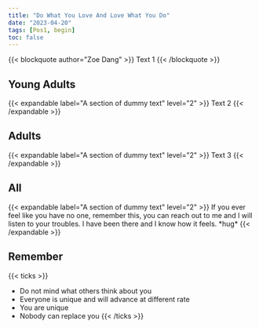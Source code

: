 ```yaml
---
title: "Do What You Love And Love What You Do"
date: "2023-04-20"
tags: [Pos1, begin]
toc: false
---
```


{{< blockquote author="Zoe Dang" >}}
Text 1
{{< /blockquote >}}

## Young Adults

{{< expandable label="A section of dummy text" level="2" >}}
Text 2
{{< /expandable >}}

## Adults

{{< expandable label="A section of dummy text" level="2" >}}
Text 3
{{< /expandable >}}

## All

{{< expandable label="A section of dummy text" level="2" >}}
If you ever feel like you have no one, remember this, you can reach out to me and I will listen to your troubles. I have been there and I know how it feels. \*hug\*
{{< /expandable >}}

## Remember

{{< ticks >}}

- Do not mind what others think about you
- Everyone is unique and will advance at different rate
- You are unique
- Nobody can replace you
  {{< /ticks >}}

<!-- {{< figureCupper
img="sun.jpg"
caption="The Sun is the star at the center of the Solar System. It is a nearly perfect sphere of hot plasma, with internal convective motion that generates a magnetic field via a dynamo process. It is by far the most important source of energy for life on Earth. [Credits](https://images.nasa.gov/details-GSFC_20171208_Archive_e000393.html)."
command="Resize"
options="700x" >}} -->
